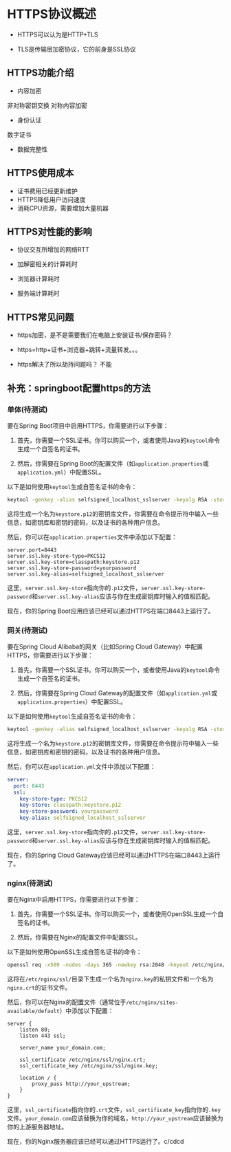 # HTTPS协议概述

- HTTPS可以认为是HTTP+TLS

- TLS是传输层加密协议，它的前身是SSL协议

## HTTPS功能介绍

- 内容加密

非对称密钥交换
对称内容加密

- 身份认证

数字证书

- 数据完整性

## HTTPS使用成本

- 证书费用已经更新维护
- HTTPS降低用户访问速度
- 消耗CPU资源，需要增加大量机器

## HTTPS对性能的影响

- 协议交互所增加的网络RTT

- 加解密相关的计算耗时

- 浏览器计算耗时

- 服务端计算耗时

## HTTPS常见问题

- https加密，是不是需要我们在电脑上安装证书/保存密码？

- https=http+证书+浏览器+跳转+流量转发。。。

- https解决了所以劫持问题吗？ 不能

## 补充：springboot配置https的方法

### 单体(待测试)

要在Spring Boot项目中启用HTTPS，你需要进行以下步骤：

1. 首先，你需要一个SSL证书。你可以购买一个，或者使用Java的`keytool`命令生成一个自签名的证书。

2. 然后，你需要在Spring Boot的配置文件（如`application.properties`或`application.yml`）中配置SSL。

以下是如何使用`keytool`生成自签名证书的命令：

```bash
keytool -genkey -alias selfsigned_localhost_sslserver -keyalg RSA -storetype PKCS12 -keysize 2048 -keystore keystore.p12 -validity 3650
```

这将生成一个名为`keystore.p12`的密钥库文件，你需要在命令提示符中输入一些信息，如密钥库和密钥的密码，以及证书的各种用户信息。

然后，你可以在`application.properties`文件中添加以下配置：

```properties
server.port=8443
server.ssl.key-store-type=PKCS12
server.ssl.key-store=classpath:keystore.p12
server.ssl.key-store-password=yourpassword
server.ssl.key-alias=selfsigned_localhost_sslserver
```

这里，`server.ssl.key-store`指向你的`.p12`文件，`server.ssl.key-store-password`和`server.ssl.key-alias`应该与你在生成密钥库时输入的值相匹配。

现在，你的Spring Boot应用应该已经可以通过HTTPS在端口8443上运行了。

### 网关(待测试)

要在Spring Cloud Alibaba的网关（比如Spring Cloud Gateway）中配置HTTPS，你需要进行以下步骤：

1. 首先，你需要一个SSL证书。你可以购买一个，或者使用Java的`keytool`命令生成一个自签名的证书。

2. 然后，你需要在Spring Cloud Gateway的配置文件（如`application.yml`或`application.properties`）中配置SSL。

以下是如何使用`keytool`生成自签名证书的命令：

```bash
keytool -genkey -alias selfsigned_localhost_sslserver -keyalg RSA -storetype PKCS12 -keysize 2048 -keystore keystore.p12 -validity 3650
```

这将生成一个名为`keystore.p12`的密钥库文件，你需要在命令提示符中输入一些信息，如密钥库和密钥的密码，以及证书的各种用户信息。

然后，你可以在`application.yml`文件中添加以下配置：

```yaml
server:
  port: 8443
  ssl:
    key-store-type: PKCS12
    key-store: classpath:keystore.p12
    key-store-password: yourpassword
    key-alias: selfsigned_localhost_sslserver
```

这里，`server.ssl.key-store`指向你的`.p12`文件，`server.ssl.key-store-password`和`server.ssl.key-alias`应该与你在生成密钥库时输入的值相匹配。

现在，你的Spring Cloud Gateway应该已经可以通过HTTPS在端口8443上运行了。

### nginx(待测试)

要在Nginx中启用HTTPS，你需要进行以下步骤：

1. 首先，你需要一个SSL证书。你可以购买一个，或者使用OpenSSL生成一个自签名的证书。

2. 然后，你需要在Nginx的配置文件中配置SSL。

以下是如何使用OpenSSL生成自签名证书的命令：

```bash
openssl req -x509 -nodes -days 365 -newkey rsa:2048 -keyout /etc/nginx/ssl/nginx.key -out /etc/nginx/ssl/nginx.crt
```

这将在`/etc/nginx/ssl/`目录下生成一个名为`nginx.key`的私钥文件和一个名为`nginx.crt`的证书文件。

然后，你可以在Nginx的配置文件（通常位于`/etc/nginx/sites-available/default`）中添加以下配置：

```nginx
server {
    listen 80;
    listen 443 ssl;

    server_name your_domain.com;

    ssl_certificate /etc/nginx/ssl/nginx.crt;
    ssl_certificate_key /etc/nginx/ssl/nginx.key;

    location / {
        proxy_pass http://your_upstream;
    }
}
```

这里，`ssl_certificate`指向你的`.crt`文件，`ssl_certificate_key`指向你的`.key`文件。`your_domain.com`应该替换为你的域名，`http://your_upstream`应该替换为你的上游服务器地址。

现在，你的Nginx服务器应该已经可以通过HTTPS运行了。c/cdcd